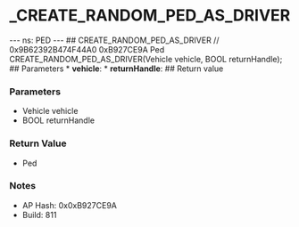# _CREATE_RANDOM_PED_AS_DRIVER

--- ns: PED --- ## CREATE_RANDOM_PED_AS_DRIVER  // 0x9B62392B474F44A0 0xB927CE9A Ped CREATE_RANDOM_PED_AS_DRIVER(Vehicle vehicle, BOOL returnHandle);   ## Parameters * **vehicle**: * **returnHandle**:  ## Return value

### Parameters
* Vehicle vehicle
* BOOL returnHandle

### Return Value
* Ped

### Notes
* AP Hash: 0x0xB927CE9A
* Build: 811

